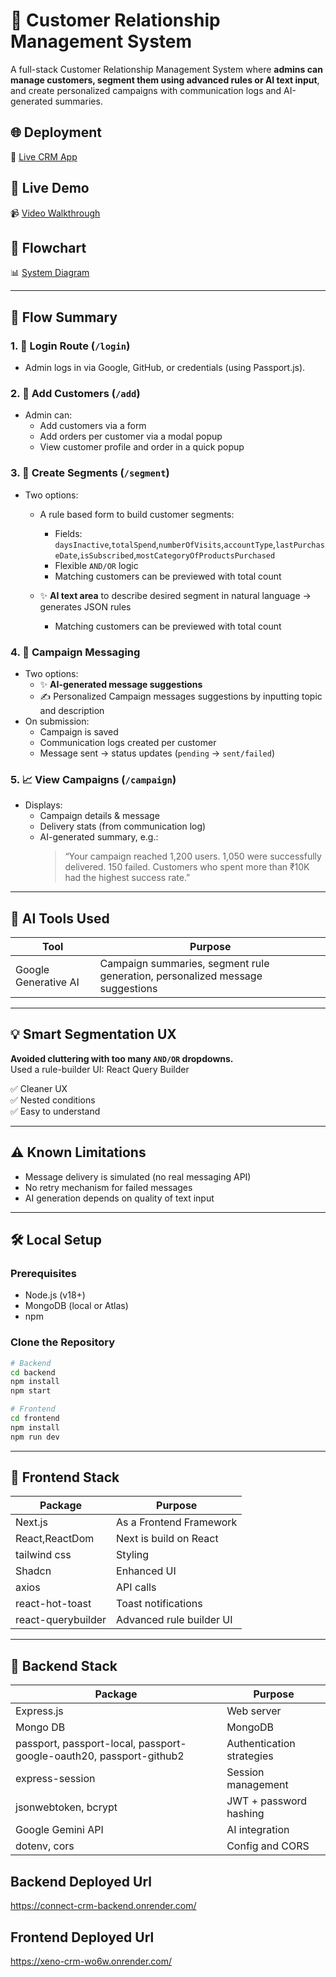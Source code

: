 # 🎯 Customer Relationship Management System

A full-stack Customer Relationship Management System where **admins can manage customers, segment them using advanced rules or AI text input**, and create personalized campaigns with communication logs and AI-generated summaries.

## 🌐 Deployment

🔗 [Live CRM App](https://xeno-crm-wo6w.onrender.com/)

## 🚀 Live Demo

📹 [Video Walkthrough](https://drive.google.com/drive/u/3/folders/16CKjkDSaOeFKgyF6b7IXQI-mh0GE9Hbb)

## 🧭 Flowchart

📊 [System Diagram](https://drive.google.com/file/d/1r411F3DcPOmHL8Pg5bQMgMPlnVoXotbX/view?usp=drive_link)

---

## 🔁 Flow Summary

### 1. 🔐 Login Route (`/login`)

- Admin logs in via Google, GitHub, or credentials (using Passport.js).

### 2. 👥 Add Customers (`/add`)

- Admin can:
  - Add customers via a form
  - Add orders per customer via a modal popup
  - View customer profile and order in a quick popup

### 3. 🧩 Create Segments (`/segment`)

- Two options:

  - A rule based form to build customer segments:

    - Fields: `daysInactive`,`totalSpend`,`numberOfVisits`,`accountType`,`lastPurchaseDate`,`isSubscribed`,`mostCategoryOfProductsPurchased`
    - Flexible `AND/OR` logic
    - Matching customers can be previewed with total count

  - ✨ **AI text area** to describe desired segment in natural language → generates JSON rules
    - Matching customers can be previewed with total count

### 4. 💬 Campaign Messaging

- Two options:
  - ✨ **AI-generated message suggestions**
  - ✍️ Personalized Campaign messages suggestions by inputting topic and description
- On submission:
  - Campaign is saved
  - Communication logs created per customer
  - Message sent → status updates (`pending` → `sent/failed`)

### 5. 📈 View Campaigns (`/campaign`)

- Displays:
  - Campaign details & message
  - Delivery stats (from communication log)
  - AI-generated summary, e.g.:
    > “Your campaign reached 1,200 users. 1,050 were successfully delivered. 150 failed. Customers who spent more than ₹10K had the highest success rate.”

---

## 🧠 AI Tools Used

| Tool                 | Purpose                                                                       |
| -------------------- | ----------------------------------------------------------------------------- |
| Google Generative AI | Campaign summaries, segment rule generation, personalized message suggestions |

---

## 💡 Smart Segmentation UX

**Avoided cluttering with too many `AND/OR` dropdowns.**  
Used a rule-builder UI: React Query Builder

✅ Cleaner UX  
✅ Nested conditions  
✅ Easy to understand

---

## ⚠️ Known Limitations

- Message delivery is simulated (no real messaging API)
- No retry mechanism for failed messages
- AI generation depends on quality of text input

---

## 🛠️ Local Setup

### Prerequisites

- Node.js (v18+)
- MongoDB (local or Atlas)
- npm

### Clone the Repository

```bash
# Backend
cd backend
npm install
npm start
```

```bash
# Frontend
cd frontend
npm install
npm run dev
```

---

## 🔹 Frontend Stack

| Package            | Purpose                  |
| ------------------ | ------------------------ |
| Next.js            | As a Frontend Framework  |
| React,ReactDom     | Next is build on React   |
| tailwind css       | Styling                  |
| Shadcn             | Enhanced UI              |
| axios              | API calls                |
| react-hot-toast    | Toast notifications      |
| react-querybuilder | Advanced rule builder UI |

---

## 🔹 Backend Stack

| Package                                                             | Purpose                   |
| ------------------------------------------------------------------- | ------------------------- |
| Express.js                                                          | Web server                |
| Mongo DB                                                            | MongoDB                   |
| passport, passport-local, passport-google-oauth20, passport-github2 | Authentication strategies |
| express-session                                                     | Session management        |
| jsonwebtoken, bcrypt                                                | JWT + password hashing    |
| Google Gemini API                                                   | AI integration            |
| dotenv, cors                                                        | Config and CORS           |

## Backend Deployed Url

https://connect-crm-backend.onrender.com/

## Frontend Deployed Url

https://xeno-crm-wo6w.onrender.com/
